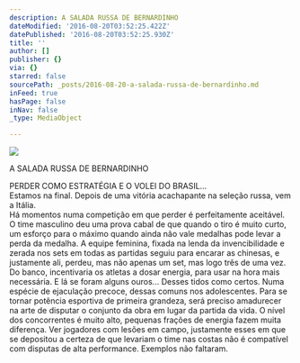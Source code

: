 ```yaml
---
description: A SALADA RUSSA DE BERNARDINHO
dateModified: '2016-08-20T03:52:25.422Z'
datePublished: '2016-08-20T03:52:25.930Z'
title: ''
author: []
publisher: {}
via: {}
starred: false
sourcePath: _posts/2016-08-20-a-salada-russa-de-bernardinho.md
inFeed: true
hasPage: false
inNav: false
_type: MediaObject

---
```

![](https://the-grid-user-content.s3-us-west-2.amazonaws.com/a893ec6b-3489-43ce-8679-b3df70fb4c06.jpg)

A SALADA RUSSA DE BERNARDINHO

PERDER COMO ESTRATÉGIA E O VOLEI DO BRASIL...  
Estamos na final. Depois de uma vitória acachapante na seleção russa, vem a Itália.  
Há momentos numa competição em que perder é perfeitamente aceitável. O time masculino deu uma prova cabal de que quando o tiro é muito curto, um esforço para o máximo quando ainda não vale medalhas pode levar a perda da medalha. A equipe feminina, fixada na lenda da invencibilidade e zerada nos sets em todas as partidas seguiu para encarar as chinesas, e justamente ali, perdeu, mas não apenas um set, mas logo três de uma vez. Do banco, incentivaria os atletas a dosar energia, para usar na hora mais necessária. E lá se foram alguns ouros... Desses tidos como certos. Numa espécie de ejaculação precoce, dessas comuns nos adolescentes. Para se tornar potência esportiva de primeira grandeza, será preciso amadurecer na arte de disputar o conjunto da obra em lugar da partida da vida. O nível dos concorrentes é muito alto, pequenas frações de energia fazem muita diferença. Ver jogadores com lesões em campo, justamente esses em que se depositou a certeza de que levariam o time nas costas não é compatível com disputas de alta performance. Exemplos não faltaram.